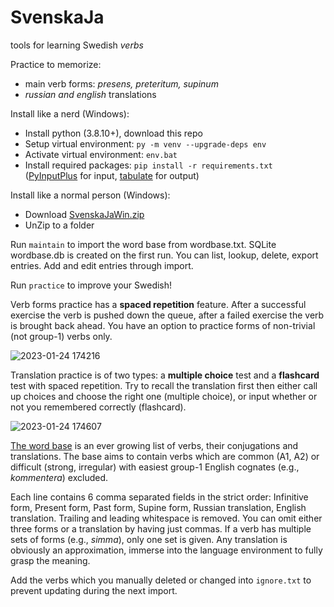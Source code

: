 # SvenskaJa
tools for learning Swedish *verbs*

Practice to memorize:
* main verb forms: *presens, preteritum, supinum*
* *russian and english* translations

Install like a nerd (Windows):
* Install python (3.8.10+), download this repo
* Setup virtual environment: `py -m venv --upgrade-deps env`
* Activate virtual environment: `env.bat`
* Install required packages: `pip install -r requirements.txt` ([PyInputPlus](https://github.com/asweigart/pyinputplus) for input, [tabulate](https://github.com/astanin/python-tabulate) for output)

Install like a normal person (Windows):
* Download [SvenskaJaWin.zip](https://github.com/ilya112358/SvenskaJa/releases/latest/download/SvenskaJaWin.zip)
* UnZip to a folder

Run `maintain` to import the word base from wordbase.txt. SQLite wordbase.db is created on the first run. You can list, lookup, delete, export entries. Add and edit entries through import.

Run `practice` to improve your Swedish!

Verb forms practice has a **spaced repetition** feature. After a successful exercise the verb is pushed down the queue, after a failed exercise the verb is brought back ahead. You have an option to practice forms of non-trivial (not group-1) verbs only.

![2023-01-24 174216](https://user-images.githubusercontent.com/9436418/214324694-b00d7aee-39d4-4b5c-9e54-ffc51839d0c7.png)

Translation practice is of two types: a **multiple choice** test and a **flashcard** test with spaced repetition. Try to recall the translation first then either call up choices and choose the right one (multiple choice), or input whether or not you remembered correctly (flashcard).

![2023-01-24 174607](https://user-images.githubusercontent.com/9436418/214325525-12e9b678-0f6f-4156-a0b7-ccd77f7e9594.png)

[The word base](wordbase.txt) is an ever growing list of verbs, their conjugations and translations. The base aims to contain verbs which are common (A1, A2) or difficult (strong, irregular) with easiest group-1 English cognates (e.g., *kommentera*) excluded. 

Each line contains 6 comma separated fields in the strict order: Infinitive form, Present form, Past form, Supine form, Russian translation, English translation. Trailing and leading whitespace is removed. You can omit either three forms or a translation by having just commas. If a verb has multiple sets of forms (e.g., *simma*), only one set is given. Any translation is obviously an approximation, immerse into the language environment to fully grasp the meaning.

Add the verbs which you manually deleted or changed into `ignore.txt` to prevent updating during the next import.
